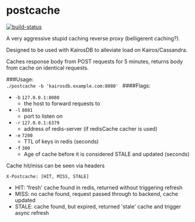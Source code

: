 # postcache

[![build-status](https://travis-ci.org/arussellsaw/postcache.svg?branch=develop)](https://travis-ci.org/arussellsaw/postcache)

A very aggressive stupid caching reverse proxy (belligerent caching?).

Designed to be used with KairosDB to alleviate load on Kairos/Cassandra.  

Caches response body from POST requests for 5 minutes, returns body from cache on identical requests.

###Usage:  
```./postcache -b 'kairosdb.example.com:8080' ```
####Flags:
* `-b` `127.0.0.1:8080`
    * the host to forward requests to
* `-l` `8081`
    * port to listen on
* `-r` `127.0.0.1:6379`
    * address of redis-server (if redisCache cacher is used)
* `-e` `7200`
    * TTL of keys in redis (seconds)
* `-f` `300`
    * Age of cache before it is considered STALE and updated (seconds)

Cache hit/miss can be seen via headers

    X-Postcache: [HIT, MISS, STALE]

* HIT: 'fresh' cache found in redis, returned without triggering refresh
* MISS: no cache found, request passed through to backend, cache updated
* STALE: cache found, but expired, returned 'stale' cache and trigger async refresh
